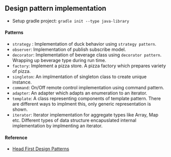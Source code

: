 ## Design pattern implementation

- Setup gradle project: `gradle init --type java-library`

#### Patterns

- `strategy` : Implementation of duck behavior using `strategy pattern`.
- `observer`: Implementation of publish subscribe model.
- `decorator`: Implementation of beverage class using `decorator pattern`. Wrapping up beverage type during run time.
- `factory`: Implement a pizza store. A pizza factory which prepares variety of pizza.
- `singleton`: An implmentation of singleton class to create unique instance.
- `command`: On/Off remote control implementation using command pattern.
- `adapter`: An adapter which adapts an enumeration to an iterator.
- `template`: A class representing components of template pattern. There are different ways to implment this, only generic representation is shown. 
- `iterator`: Iterator implementation for aggregate types like Array, Map etc. Different types of data structure encapuslated internal implementation by implmenting an iterator.



#### Reference
- [Head First Design Patterns](http://shop.oreilly.com/product/9780596007126.do)






